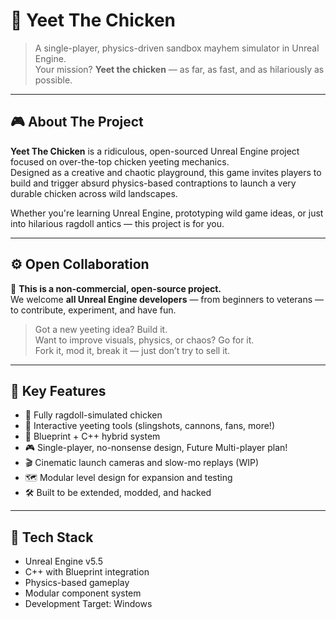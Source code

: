 # 🐔 Yeet The Chicken

> A single-player, physics-driven sandbox mayhem simulator in Unreal Engine.  
> Your mission? **Yeet the chicken** — as far, as fast, and as hilariously as possible.

---

## 🎮 About The Project

**Yeet The Chicken** is a ridiculous, open-sourced Unreal Engine project focused on over-the-top chicken yeeting mechanics.  
Designed as a creative and chaotic playground, this game invites players to build and trigger absurd physics-based contraptions to launch a very durable chicken across wild landscapes.

Whether you're learning Unreal Engine, prototyping wild game ideas, or just into hilarious ragdoll antics — this project is for you.

---

## ⚙️ Open Collaboration

🎯 **This is a non-commercial, open-source project.**  
We welcome **all Unreal Engine developers** — from beginners to veterans — to contribute, experiment, and have fun.

> Got a new yeeting idea? Build it.  
> Want to improve visuals, physics, or chaos? Go for it.  
> Fork it, mod it, break it — just don’t try to sell it.

---

## 🚀 Key Features

- 🐔 Fully ragdoll-simulated chicken
- 🧨 Interactive yeeting tools (slingshots, cannons, fans, more!)
- 🧠 Blueprint + C++ hybrid system
- 🎮 Single-player, no-nonsense design, Future Multi-player plan!
- 🎬 Cinematic launch cameras and slow-mo replays (WIP)
- 🗺️ Modular level design for expansion and testing
- 🛠️ Built to be extended, modded, and hacked

---

## 🧱 Tech Stack

- Unreal Engine v5.5
- C++ with Blueprint integration
- Physics-based gameplay
- Modular component system
- Development Target: Windows




